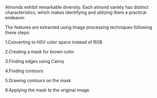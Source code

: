Almonds exhibit remarkable diversity. Each almond variety has distinct characteristics, which makes identifying and utilizing them a practical endeavor.

The features are extracted using Image processing techniques following these steps:

1.Converting to HSV color space instead of RGB

2.Creating a mask for brown color

3.Finding edges using Canny

4.Finding contours

5.Drawing contours on the mask

6.Applying the mask to the original image
